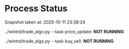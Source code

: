 # Process Status

Snapshot taken at: 2025-10-11 23:38:24

../wintrd/trade_algo.py --task price_update: **NOT RUNNING**

../wintrd/trade_algo.py --task buy_sell: **NOT RUNNING**

